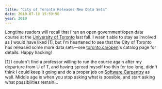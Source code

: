 ```yaml
---
title: "City of Toronto Releases New Data Sets"
date: 2010-07-18 15:59:50
year: 2010
---
```

Longtime readers will recall that I ran an open government/open data course at the <a href="http://www.utoronto.ca">University of Toronto</a> last fall. I wasn't able to stay as involved as I would have liked [1], but I'm heartened to see that the City of Toronto has released some more data sets—see <a href="http://www.toronto.ca/open/catalogue.htm">toronto.ca/open</a>'s catalog page for details. Happy hacking!

[1] I couldn't find a professor willing to run the course again after my departure from U of T, and having spread myself too thin for too long, didn't think I could keep it going and do a proper job on <a href="https://software-carpentry.org/blog/">Software Carpentry</a> as well. Middle age is when you stop asking what is possible, and start asking what possibilities remain...
